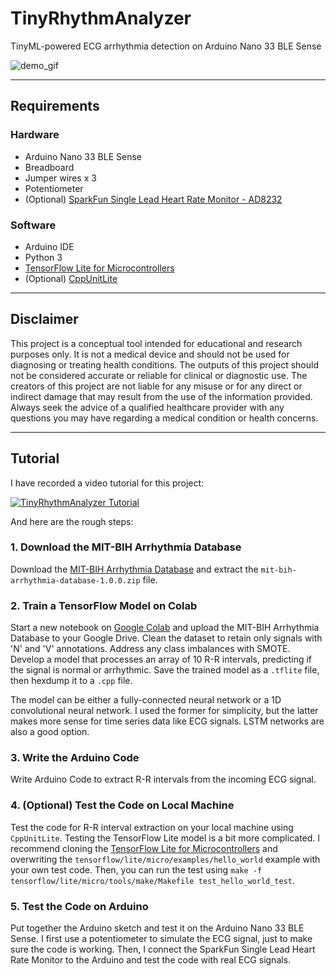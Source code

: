 # TinyRhythmAnalyzer
TinyML-powered ECG arrhythmia detection on Arduino Nano 33 BLE Sense

![demo_gif](./figures/demo.gif)

---

## Requirements

### Hardware

- Arduino Nano 33 BLE Sense
- Breadboard
- Jumper wires x 3
- Potentiometer
- (Optional) [SparkFun Single Lead Heart Rate Monitor - AD8232](https://www.sparkfun.com/products/12650)

### Software

- Arduino IDE
- Python 3
- [TensorFlow Lite for Microcontrollers](https://github.com/tensorflow/tflite-micro)
- (Optional) [CppUnitLite](https://github.com/smikes/CppUnitLite)


---


## Disclaimer

This project is a conceptual tool intended for educational and research purposes only. It is not a medical device and should not be used for diagnosing or treating health conditions. The outputs of this project should not be considered accurate or reliable for clinical or diagnostic use. The creators of this project are not liable for any misuse or for any direct or indirect damage that may result from the use of the information provided. Always seek the advice of a qualified healthcare provider with any questions you may have regarding a medical condition or health concerns.


---


## Tutorial

I have recorded a video tutorial for this project:

[![TinyRhythmAnalyzer Tutorial](https://img.youtube.com/vi/0Z5XWqJZa8I/0.jpg)](https://youtu.be/0Z5XWqJZa8I)


And here are the rough steps:

### 1. Download the MIT-BIH Arrhythmia Database

Download the [MIT-BIH Arrhythmia Database](https://www.physionet.org/content/mitdb/1.0.0/) and extract the `mit-bih-arrhythmia-database-1.0.0.zip` file.

### 2. Train a TensorFlow Model on Colab

Start a new notebook on [Google Colab](https://colab.research.google.com/) and upload the MIT-BIH Arrhythmia Database to your Google Drive. Clean the dataset to retain only signals with 'N' and 'V' annotations. Address any class imbalances with SMOTE. Develop a model that processes an array of 10 R-R intervals, predicting if the signal is normal or arrhythmic. Save the trained model as a `.tflite` file, then hexdump it to a `.cpp` file.

The model can be either a fully-connected neural network or a 1D convolutional neural network. I used the former for simplicity, but the latter makes more sense for time series data like ECG signals. LSTM networks are also a good option.

### 3. Write the Arduino Code

Write Arduino Code to extract R-R intervals from the incoming ECG signal.

### 4. (Optional) Test the Code on Local Machine

Test the code for R-R interval extraction on your local machine using `CppUnitLite`. Testing the TensorFlow Lite model is a bit more complicated. I recommend cloning the [TensorFlow Lite for Microcontrollers](https://github.com/tensorflow/tflite-micro) and overwriting the `tensorflow/lite/micro/examples/hello_world` example with your own test code. Then, you can run the test using `make -f tensorflow/lite/micro/tools/make/Makefile test_hello_world_test`.

### 5. Test the Code on Arduino

Put together the Arduino sketch and test it on the Arduino Nano 33 BLE Sense. I first use a potentiometer to simulate the ECG signal, just to make sure the code is working. Then, I connect the SparkFun Single Lead Heart Rate Monitor to the Arduino and test the code with real ECG signals.
